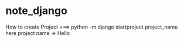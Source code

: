 # note_django
How to create Project ===>   python -m django startproject project_name <br>
here project name => Hello